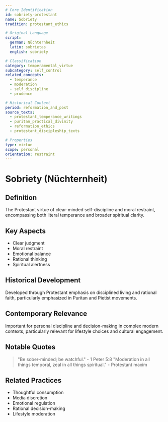 ```yaml
---
# Core Identification
id: sobriety-protestant
name: Sobriety
tradition: protestant_ethics

# Original Language
script:
  german: Nüchternheit
  latin: sobrietas
  english: sobriety

# Classification
category: temperamental_virtue
subcategory: self_control
related_concepts:
  - temperance
  - moderation
  - self_discipline
  - prudence

# Historical Context
period: reformation_and_post
source_texts:
  - protestant_temperance_writings
  - puritan_practical_divinity
  - reformation_ethics
  - protestant_discipleship_texts

# Properties
type: virtue
scope: personal
orientation: restraint
---
```


# Sobriety (Nüchternheit)

## Definition
The Protestant virtue of clear-minded self-discipline and moral restraint, encompassing both literal temperance and broader spiritual clarity.

## Key Aspects
- Clear judgment
- Moral restraint
- Emotional balance
- Rational thinking
- Spiritual alertness

## Historical Development
Developed through Protestant emphasis on disciplined living and rational faith, particularly emphasized in Puritan and Pietist movements.

## Contemporary Relevance
Important for personal discipline and decision-making in complex modern contexts, particularly relevant for lifestyle choices and cultural engagement.

## Notable Quotes
> "Be sober-minded; be watchful." - 1 Peter 5:8
> "Moderation in all things temporal, zeal in all things spiritual." - Protestant maxim

## Related Practices
- Thoughtful consumption
- Media discretion
- Emotional regulation
- Rational decision-making
- Lifestyle moderation